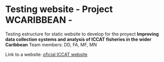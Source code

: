 # Testing website - Project WCARIBBEAN -
Testing estructure for static website to develop for the
proyect **Improving data collection systems and analysis of ICCAT fisheries in the wider Caribbean**
Team members: DD, FA, MF, MN

Link to a website:
[oficial ICCAT website](https://www.iccat.int/en/)
